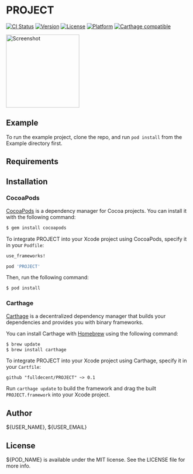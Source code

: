 # PROJECT

[![CI Status](http://img.shields.io/travis/fulldecent/PROJECT.svg?style=flat)](https://travis-ci.org/fulldecent/PROJECT)
[![Version](https://img.shields.io/cocoapods/v/PROJECT.svg?style=flat)](http://cocoadocs.org/docsets/PROJECT)
[![License](https://img.shields.io/cocoapods/l/PROJECT.svg?style=flat)](http://cocoadocs.org/docsets/PROJECT)
[![Platform](https://img.shields.io/cocoapods/p/PROJECT.svg?style=flat)](http://cocoadocs.org/docsets/PROJECT)
[![Carthage compatible](https://img.shields.io/badge/Carthage-compatible-4BC51D.svg?style=flat)](https://github.com/Carthage/Carthage)

<a href="placehold.it/400?text=Screen+shot"><img width=200 height=200 src="placehold.it/400?text=Screen+shot" alt="Screenshot" /></a>


## Example

To run the example project, clone the repo, and run `pod install` from the Example directory first.


## Requirements


## Installation

### CocoaPods

[CocoaPods](http://cocoapods.org) is a dependency manager for Cocoa projects. You can install it with the following command:

```bash
$ gem install cocoapods
```

To integrate PROJECT into your Xcode project using CocoaPods, specify it in your `Podfile`:

```ruby
use_frameworks!

pod 'PROJECT'
```

Then, run the following command:

```bash
$ pod install
```


### Carthage

[Carthage](https://github.com/Carthage/Carthage) is a decentralized dependency manager that builds your dependencies and provides you with binary frameworks.

You can install Carthage with [Homebrew](http://brew.sh/) using the following command:

```bash
$ brew update
$ brew install carthage
```

To integrate PROJECT into your Xcode project using Carthage, specify it in your `Cartfile`:

```ogdl
github "fulldecent/PROJECT" ~> 0.1
```

Run `carthage update` to build the framework and drag the built `PROJECT.framework` into your Xcode project.


## Author

${USER_NAME}, ${USER_EMAIL}


## License

${POD_NAME} is available under the MIT license. See the LICENSE file for more info.
